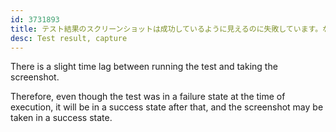 ```yaml
---
id: 3731893
title: テスト結果のスクリーンショットは成功しているように見えるのに失敗しています。なぜですか？
desc: Test result, capture
---
```


There is a slight time lag between running the test and taking the screenshot.

Therefore, even though the test was in a failure state at the time of execution, it will be in a success state after that, and the screenshot may be taken in a success state.

